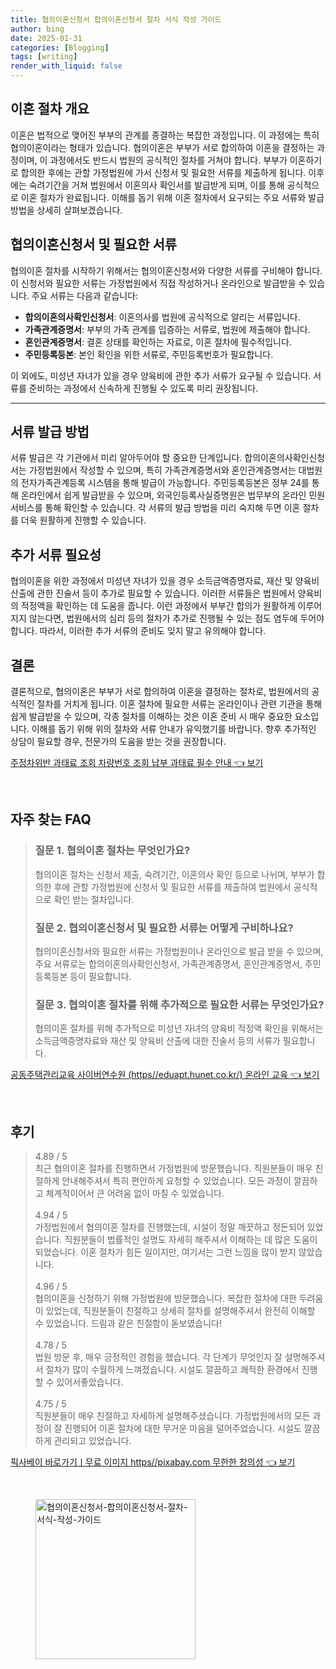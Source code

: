 ```yaml
---
title: 협의이혼신청서 합의이혼신청서 절차 서식 작성 가이드
author: bing
date: 2025-01-31
categories: [Blogging]
tags: [writing]
render_with_liquid: false
---
```



<h2 id='이혼_절차_개요'>이혼 절차 개요</h2>

<p>이혼은 법적으로 맺어진 부부의 관계를 종결하는 복잡한 과정입니다. 이 과정에는 특히 협의이혼이라는 형태가 있습니다. 협의이혼은 부부가 서로 합의하여 이혼을 결정하는 과정이며, 이 과정에서도 반드시 법원의 공식적인 절차를 거쳐야 합니다. 부부가 이혼하기로 합의한 후에는 관할 가정법원에 가서 신청서 및 필요한 서류를 제출하게 됩니다. 이후에는 숙려기간을 거쳐 법원에서 이혼의사 확인서를 발급받게 되며, 이를 통해 공식적으로 이혼 절차가 완료됩니다. 이해를 돕기 위해 이혼 절차에서 요구되는 주요 서류와 발급 방법을 상세히 살펴보겠습니다.</p>

<h2 id='협의이혼신청서와_서류'>협의이혼신청서 및 필요한 서류</h2>

<p>협의이혼 절차를 시작하기 위해서는 협의이혼신청서와 다양한 서류를 구비해야 합니다. 이 신청서와 필요한 서류는 가정법원에서 직접 작성하거나 온라인으로 발급받을 수 있습니다. 주요 서류는 다음과 같습니다:</p>

<ul>
    <li><b>합의이혼의사확인신청서</b>: 이혼의사를 법원에 공식적으로 알리는 서류입니다.</li>
    <li><b>가족관계증명서</b>: 부부의 가족 관계를 입증하는 서류로, 법원에 제출해야 합니다.</li>
    <li><b>혼인관계증명서</b>: 결혼 상태를 확인하는 자료로, 이혼 절차에 필수적입니다.</li>
    <li><b>주민등록등본</b>: 본인 확인을 위한 서류로, 주민등록번호가 필요합니다.</li>
</ul>

<p>이 외에도, 미성년 자녀가 있을 경우 양육비에 관한 추가 서류가 요구될 수 있습니다. 서류를 준비하는 과정에서 신속하게 진행될 수 있도록 미리 권장됩니다.</p>

<hr />

<h2 id='서류_발급_방법'>서류 발급 방법</h2>

<p>서류 발급은 각 기관에서 미리 알아두어야 할 중요한 단계입니다. 합의이혼의사확인신청서는 가정법원에서 작성할 수 있으며, 특히 가족관계증명서와 혼인관계증명서는 대법원의 전자가족관계등록 시스템을 통해 발급이 가능합니다. 주민등록등본은 정부 24를 통해 온라인에서 쉽게 발급받을 수 있으며, 외국인등록사실증명원은 법무부의 온라인 민원서비스를 통해 확인할 수 있습니다. 각 서류의 발급 방법을 미리 숙지해 두면 이혼 절차를 더욱 원활하게 진행할 수 있습니다.</p>

<h2 id='추가_서류_필요성'>추가 서류 필요성</h2>

<p>협의이혼을 위한 과정에서 미성년 자녀가 있을 경우 소득금액증명자료, 재산 및 양육비 산출에 관한 진술서 등이 추가로 필요할 수 있습니다. 이러한 서류들은 법원에서 양육비의 적정액을 확인하는 데 도움을 줍니다. 이런 과정에서 부부간 합의가 원활하게 이루어지지 않는다면, 법원에서의 심리 등의 절차가 추가로 진행될 수 있는 점도 염두에 두어야 합니다. 따라서, 이러한 추가 서류의 준비도 잊지 말고 유의해야 합니다.</p>

<h2 id='결론'>결론</h2>

<p>결론적으로, 협의이혼은 부부가 서로 합의하여 이혼을 결정하는 절차로, 법원에서의 공식적인 절차를 거치게 됩니다. 이혼 절차에 필요한 서류는 온라인이나 관련 기관을 통해 쉽게 발급받을 수 있으며, 각종 절차를 이해하는 것은 이혼 준비 시 매우 중요한 요소입니다. 이해를 돕기 위해 위의 절차와 서류 안내가 유익했기를 바랍니다. 향후 추가적인 상담이 필요할 경우, 전문가의 도움을 받는 것을 권장합니다.</p>


<p><a class="click-button" title="주정차위반 과태료 조회 차량번호 조회 납부 과태료 필수 안내" href="https://adkhouse.github.io/posts/%EC%A3%BC%EC%A0%95%EC%B0%A8%EC%9C%84%EB%B0%98-%EA%B3%BC%ED%83%9C%EB%A3%8C-%EC%A1%B0%ED%9A%8C-%EC%B0%A8%EB%9F%89%EB%B2%88%ED%98%B8-%EC%A1%B0%ED%9A%8C-%EB%82%A9%EB%B6%80-%EA%B3%BC%ED%83%9C%EB%A3%8C-%ED%95%84%EC%88%98-%EC%95%88%EB%82%B4/" rel="dofollow">주정차위반 과태료 조회 차량번호 조회 납부 과태료 필수 안내 👈 보기</a></p><br>
<h2 id='자주_찾는_FAQ'>자주 찾는 FAQ</h2>
<div itemscope="" itemtype="https://schema.org/FAQPage"> 
<blockquote> 
<div itemscope="" itemprop="mainEntity" itemtype="https://schema.org/Question"> 
<h3 itemprop="name">질문 1. 협의이혼 절차는 무엇인가요?</h3> 
<div itemscope="" itemprop="acceptedAnswer" itemtype="https://schema.org/Answer"> 
<span itemprop="text"> 
<p>협의이혼 절차는 신청서 제출, 숙려기간, 이혼의사 확인 등으로 나뉘며, 부부가 합의한 후에 관할 가정법원에 신청서 및 필요한 서류를 제출하여 법원에서 공식적으로 확인 받는 절차입니다.</p> 
</span> 
</div> 
</div> 

<div itemscope="" itemprop="mainEntity" itemtype="https://schema.org/Question"> 
<h3 itemprop="name">질문 2. 협의이혼신청서 및 필요한 서류는 어떻게 구비하나요?</h3> 
<div itemscope="" itemprop="acceptedAnswer" itemtype="https://schema.org/Answer"> 
<span itemprop="text"> 
<p>협의이혼신청서와 필요한 서류는 가정법원이나 온라인으로 발급 받을 수 있으며, 주요 서류로는 합의이혼의사확인신청서, 가족관계증명서, 혼인관계증명서, 주민등록등본 등이 필요합니다.</p> 
</span> 
</div> 
</div> 

<div itemscope="" itemprop="mainEntity" itemtype="https://schema.org/Question"> 
<h3 itemprop="name">질문 3. 협의이혼 절차를 위해 추가적으로 필요한 서류는 무엇인가요?</h3> 
<div itemscope="" itemprop="acceptedAnswer" itemtype="https://schema.org/Answer"> 
<span itemprop="text"> 
<p>협의이혼 절차를 위해 추가적으로 미성년 자녀의 양육비 적정액 확인을 위해서는 소득금액증명자료와 재산 및 양육비 산출에 대한 진술서 등의 서류가 필요합니다.</p> 
</span> 
</div> 
</div> 

</blockquote> 
</div>
<p><a class="click-button" title="공동주택관리교육 사이버연수원 (https//eduapt.hunet.co.kr/) 온라인 교육" href="https://adkhouse.github.io/posts/%EA%B3%B5%EB%8F%99%EC%A3%BC%ED%83%9D%EA%B4%80%EB%A6%AC%EA%B5%90%EC%9C%A1-%EC%82%AC%EC%9D%B4%EB%B2%84%EC%97%B0%EC%88%98%EC%9B%90-(httpseduapt.hunet.co.kr)-%EC%98%A8%EB%9D%BC%EC%9D%B8-%EA%B5%90%EC%9C%A1/" rel="dofollow">공동주택관리교육 사이버연수원 (https//eduapt.hunet.co.kr/) 온라인 교육 👈 보기</a></p><br>
<h2 id='후기'>후기</h2>
<div itemscope itemtype="https://schema.org/Product">
  <blockquote>
  <div itemprop="review" itemscope itemtype="https://schema.org/Review">
      <div itemprop="reviewRating" itemscope itemtype="https://schema.org/Rating"> <span itemprop="ratingValue">4.89</span> / <span itemprop="bestRating">5</span> </div>
      <span itemprop="reviewBody">최근 협의이혼 절차를 진행하면서 가정법원에 방문했습니다. 직원분들이 매우 친절하게 안내해주셔서 특히 편안하게 요청할 수 있었습니다. 모든 과정이 깔끔하고 체계적이어서 큰 어려움 없이 마칠 수 있었습니다.</span>
  </div>
  <br>
  <div itemprop="review" itemscope itemtype="https://schema.org/Review">
      <div itemprop="reviewRating" itemscope itemtype="https://schema.org/Rating"> <span itemprop="ratingValue">4.94</span> / <span itemprop="bestRating">5</span> </div>
      <span itemprop="reviewBody">가정법원에서 협의이혼 절차를 진행했는데, 시설이 정말 깨끗하고 정돈되어 있었습니다. 직원분들이 법률적인 설명도 자세히 해주셔서 이해하는 데 많은 도움이 되었습니다. 이혼 절차가 힘든 일이지만, 여기서는 그런 느낌을 많이 받지 않았습니다.</span>
  </div>
  <br>
  <div itemprop="review" itemscope itemtype="https://schema.org/Review">
      <div itemprop="reviewRating" itemscope itemtype="https://schema.org/Rating"> <span itemprop="ratingValue">4.96</span> / <span itemprop="bestRating">5</span> </div>
      <span itemprop="reviewBody">협의이혼을 신청하기 위해 가정법원에 방문했습니다. 복잡한 절차에 대한 두려움이 있었는데, 직원분들이 친절하고 상세히 절차를 설명해주셔서 완전히 이해할 수 있었습니다. 드림과 같은 친절함이 돋보였습니다!</span>
  </div>
  <br>
  <div itemprop="review" itemscope itemtype="https://schema.org/Review">
      <div itemprop="reviewRating" itemscope itemtype="https://schema.org/Rating"> <span itemprop="ratingValue">4.78</span> / <span itemprop="bestRating">5</span> </div>
      <span itemprop="reviewBody">법원 방문 후, 매우 긍정적인 경험을 했습니다. 각 단계가 무엇인지 잘 설명해주셔서 절차가 많이 수월하게 느껴졌습니다. 시설도 깔끔하고 쾌적한 환경에서 진행할 수 있어서좋았습니다.</span>
  </div>
  <br>
  <div itemprop="review" itemscope itemtype="https://schema.org/Review">
      <div itemprop="reviewRating" itemscope itemtype="https://schema.org/Rating"> <span itemprop="ratingValue">4.75</span> / <span itemprop="bestRating">5</span> </div>
      <span itemprop="reviewBody">직원분들이 매우 친절하고 자세하게 설명해주셨습니다. 가정법원에서의 모든 과정이 잘 진행되어 이혼 절차에 대한 무거운 마음을 덜어주었습니다. 시설도 깔끔하게 관리되고 있었습니다.</span>
  </div>
  </blockquote>
</div>
<p><a class="click-button" title="픽사베이 바로가기ㅣ무료 이미지 https//pixabay.com 무한한 창의성" href="https://adkhouse.github.io/posts/%ED%94%BD%EC%82%AC%EB%B2%A0%EC%9D%B4-%EB%B0%94%EB%A1%9C%EA%B0%80%EA%B8%B0%E3%85%A3%EB%AC%B4%EB%A3%8C-%EC%9D%B4%EB%AF%B8%EC%A7%80-httpspixabay.com-%EB%AC%B4%ED%95%9C%ED%95%9C-%EC%B0%BD%EC%9D%98%EC%84%B1/" rel="dofollow">픽사베이 바로가기ㅣ무료 이미지 https//pixabay.com 무한한 창의성 👈 보기</a></p><br>
<figure class="image"><img src="https://adkhouse.github.io/assets/img/thumbnail/협의이혼신청서-합의이혼신청서-절차-서식-작성-가이드.webp" alt="협의이혼신청서-합의이혼신청서-절차-서식-작성-가이드" width="256" height="256"></figure>